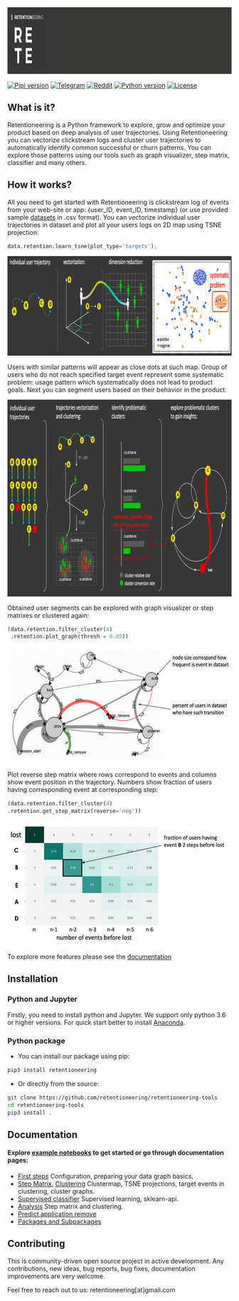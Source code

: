 <div align="left">

<a href="https://github.com/retentioneering/retentioneering-tools">
        <img src="https://github.com/retentioneering/pics/blob/master/pics/logo_long_black.png"
        width=950" height="150">
</a>

[![Pipi version](https://img.shields.io/pypi/v/retentioneering)](https://pypi.org/project/retentioneering/)
[![Telegram](https://img.shields.io/badge/channel-on%20telegram-blue)](https://t.me/retentioneering_meetups)
[![Reddit](https://img.shields.io/reddit/subreddit-subscribers/retentioneering?style=social)](https://www.reddit.com/r/retentioneering/)
[![Python version](https://img.shields.io/pypi/pyversions/retentioneering)](https://pypi.org/project/retentioneering/)
[![License](https://img.shields.io/pypi/l/retentioneering)](https://www.mozilla.org/en-US/MPL/)


## What is it?

Retentioneering is a Python framework to explore, grow and optimize your product based on deep analysis of user trajectories. Using Retentioneering you can vectorize clickstream logs and cluster user trajectories to automatically identify common successful or churn patterns. You can explore those patterns using our tools such as graph visualizer, step matrix, classifier and many others.


## How it works?

All you need to get started with Retentioneering is clickstream log of events from your web-site or app: {user_ID, event_ID, timestamp} (or use provided sample [datasets](https://github.com/retentioneering/retentioneering-tools/tree/master/examples/data) in .csv format). You can vectorize individual user trajectories in dataset and plot all your users logs on 2D map using TSNE projection:

```python
data.retention.learn_tsne(plot_type='targets');
```
<div align="center">

<a href="https://github.com/retentioneering/retentioneering-tools">
        <img src="https://github.com/retentioneering/pics/blob/master/pics/intro_1.png"
        width=980" height="224">
</a>

<div align="left">

Users with similar patterns will appear as close dots at such map. Group of users who do not reach specified target event represent some systematic problem: usage pattern which systematically does not lead to product goals. Next you can segment users based on their behavior in the product.

<div align="center">

<a href="https://github.com/retentioneering/retentioneering-tools">
        <img src="https://github.com/retentioneering/pics/blob/master/pics/intro_2.png"
        width=897" height="443">
</a>

<div align="left">


Obtained user segments can be explored with graph visualizer or step matrixes or clustered again:

```python
(data.retention.filter_cluster(4)
 .retention.plot_graph(thresh = 0.05))
```
<div align="left">

<a href="https://github.com/retentioneering/retentioneering-tools">
        <img src="https://github.com/retentioneering/pics/blob/master/pics/graph_0.png"
        width=585" height="263">
</a>


Plot reverse step matrix where rows correspond to events and columns show event position in the trajectory. Numbers show fraction of users having corresponding event at corresponding step:

```python
(data.retention.filter_cluster(4)
.retention.get_step_matrix(reverse='neg'))
```
<div align="left">

<a href="https://github.com/retentioneering/retentioneering-tools">
        <img src="https://github.com/retentioneering/pics/blob/master/pics/matrix_0.png"
        width=590" height="280">
</a>

To explore more features please see the [documentation](https://retentioneering.github.io/retentioneering-tools/)

## Installation

### Python and Jupyter

Firstly, you need to install python and Jupyter.
We support only python 3.6 or higher versions.
For quick start better to install [Anaconda](https://www.anaconda.com/).

### Python package

- You can install our package using pip:

```bash
pip3 install retentioneering
```

- Or directly from the source:

```bash
git clone https://github.com/retentioneering/retentioneering-tools
cd retentioneering-tools
pip3 install .
```

## Documentation

#### Explore [example notebooks](https://github.com/retentioneering/retentioneering-tools/tree/master/examples) to get started or go through documentation pages:

- [First steps](https://retentioneering.github.io/retentioneering-tools/_build/html/early_steps.html#first-steps) Configuration, preparing your data graph basics.
- [Step Matrix](https://retentioneering.github.io/retentioneering-tools/_build/html/early_steps.html#temporal-funnel), [Clustering](https://retentioneering.github.io/retentioneering-tools/_build/html/early_steps.html#clustering) Clustermap, TSNE projections, target events in clustering, cluster graphs.
- [Supervised classifier](https://retentioneering.github.io/retentioneering-tools/_build/html/early_steps.html#supervised-classifier) Supervised learning, sklearn-api.
- [Analysis](https://retentioneering.github.io/retentioneering-tools/_build/html/mobile-app-case.html#analysis) Step matrix and clustering.
- [Predict application remove](https://retentioneering.github.io/retentioneering-tools/_build/html/mobile-app-case.html#predict-app-remove)
- [Packages and Subpackages](https://retentioneering.github.io/retentioneering-tools/_build/html/retentioneering.html)

## Contributing

This is community-driven open source project in active development. Any contributions, new ideas, bug reports, bug fixes, documentation improvements are very welcome.

Feel free to reach out to us: retentioneering[at]gmail.com
